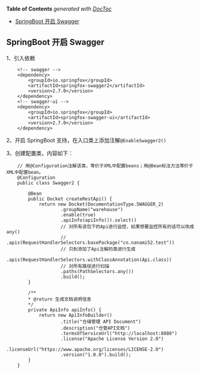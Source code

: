 <!-- START doctoc generated TOC please keep comment here to allow auto update -->
<!-- DON'T EDIT THIS SECTION, INSTEAD RE-RUN doctoc TO UPDATE -->
**Table of Contents**  *generated with [DocToc](https://github.com/thlorenz/doctoc)*

- [SpringBoot 开启 Swagger](#springboot-%E5%BC%80%E5%90%AF-swagger)

<!-- END doctoc generated TOC please keep comment here to allow auto update -->

## SpringBoot 开启 Swagger

1、引入依赖

        <!-- swagger -->
        <dependency>
            <groupId>io.springfox</groupId>
            <artifactId>springfox-swagger2</artifactId>
            <version>2.7.0</version>
        </dependency>
        <!-- swagger-ui -->
        <dependency>
            <groupId>io.springfox</groupId>
            <artifactId>springfox-swagger-ui</artifactId>
            <version>2.7.0</version>
        </dependency>

2、开启 SpringBoot 支持，在入口类上添加注解`@EnableSwagger2()`

3、创建配置类，内容如下：

        // 用@Configuration注解该类，等价于XML中配置beans；用@Bean标注方法等价于XML中配置bean。
        @Configuration
        public class Swagger2 {

            @Bean
            public Docket createRestApi() {
                return new Docket(DocumentationType.SWAGGER_2)
                        .groupName("warehouse")
                        .enable(true)
                        .apiInfo(apiInfo()).select()
                        // 对所有该包下的Api进行监控，如果想要监控所有的话可以改成any()
                        // .apis(RequestHandlerSelectors.basePackage("cn.nanami52.test"))
                        // 只到添加了Api注解的类进行生成
                        .apis(RequestHandlerSelectors.withClassAnnotation(Api.class))
                        // 对所有路径进行扫描
                        .paths(PathSelectors.any())
                        .build();
            }

            /**
            * @return 生成文档说明信息
            */
            private ApiInfo apiInfo() {
                return new ApiInfoBuilder()
                        .title("仓储管理 API Document")
                        .description("仓管API文档")
                        .termsOfServiceUrl("http://localhost:8080")
                        .license("Apache License Version 2.0")
                        .licenseUrl("https://www.apache.org/licenses/LICENSE-2.0")
                        .version("1.0.0").build();
            }
        }
